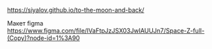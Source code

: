 https://siyalov.github.io/to-the-moon-and-back/

Макет figma https://www.figma.com/file/IVaFtpJzJSX03JwIAUUJn7/Space-Z-full-(Copy)?node-id=1%3A90 